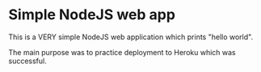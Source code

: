 # Simple NodeJS web app

This is a VERY simple NodeJS web application which prints "hello world".

The main purpose was to practice deployment to Heroku which was successful.
